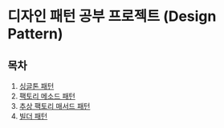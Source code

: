 # 디자인 패턴 공부 프로젝트 (Design Pattern)
## 목차

1. [싱글톤 패턴](https://github.com/hyeokjin-eun/design-pattern/tree/master/src/main/java/com/pattern/design/singleton)
2. [팩토리 메소드 패턴](https://github.com/hyeokjin-eun/design-pattern/tree/master/src/main/java/com/pattern/design/factorymethod)
3. [추상 팩토리 매서드 패턴](https://github.com/hyeokjin-eun/design-pattern/tree/master/src/main/java/com/pattern/design/abstractfactory)
4. [빌더 패턴](https://github.com/hyeokjin-eun/design-pattern/tree/master/src/main/java/com/pattern/design/builder)